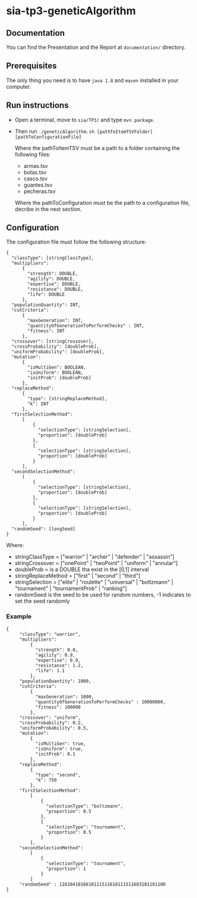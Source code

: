# sia-tp3-geneticAlgorithm

## Documentation
You can find the Presentation and the Report at ```documentation/``` directory.

## Prerequisites
The only thing you need is to have ```java 1.8``` and ```maven``` installed in your computer.

## Run instructions
* Open a terminal, move to ```sia/TP3/``` and type `mvn package`.
* Then run
  ```./geneticAlgorithm.sh [pathToItemTSVFolder] [pathToConfigurationFile]```

    Where the pathToItemTSV must be a path to a folder containing the following files:
    * armas.tsv
    * botas.tsv
    * casco.tsv
    * guantes.tsv
    * pecheras.tsv

    Where the pathToConfiguration must be the path to a configuration file, decribe in the next section.

## Configuration

The configuration file must follow the following structure:
```
{
  "classType": [stringClassType],
  "multipliers":
      {
        "strength": DOUBLE,
        "agility": DOUBLE,
        "expertise": DOUBLE,
        "resistance": DOUBLE,
        "life": DOUBLE
      },
  "populationQuantity": INT,
  "cutCriteria":
      {
        "maxGeneration": INT,
        "quantityOfGenerationToPerformChecks" : INT,
        "fitness": INT
      },
  "crossover": [stringCrossover],
  "crossProbability": [doubleProb],
  "uniformProbability": [doubleProb],
  "mutation":
      {
        "isMultiGen": BOOLEAN,
        "isUniform": BOOLEAN,
        "initProb": [doubleProb]
      },
  "replaceMethod":
      {
        "type": [stringReplaceMethod],
        "k": INT
      },
  "firstSelectionMethod":
      [
          {
            "selectionType": [stringSelection],
            "proportion": [doubleProb]
          },
          {
            "selectionType": [stringSelection],
            "proportion": [doubleProb]
          }
      ],
  "secondSelectionMethod":
      [
          {
            "selectionType": [stringSelection],
            "proportion": [doubleProb]
          },
          {
            "selectionType": [stringSelection],
            "proportion": [doubleProb]
          }
      ],
  "randomSeed": [longSeed]
}
```
Where:
* stringClassType = ["warrior" | "archer" | "defender" | "assassin"]
* stringCrossover = ["onePoint" | "twoPoint" | "uniform" | "annular"]
* doubleProb = is a DOUBLE tha exist in the [0,1] interval
* stringReplaceMethod = ["first" | "second" | "third"]
* stringSelection =  ["elite" | "roulette" | "universal" | "boltzmann" | "tournament" | "tournamentProb" | "ranking"]
* randomSeed is the seed to be used for random numbers, -1 indicates to set the seed randomly

### Example
```
{
     "classType": "warrior",
     "multipliers":
         {
           "strength": 0.8,
           "agility": 0.9,
           "expertise": 0.9,
           "resistance": 1.2,
           "life": 1.1
         },
     "populationQuantity": 1000,
     "cutCriteria":
         {
           "maxGeneration": 1000,
           "quantityOfGenerationToPerformChecks" : 10000000,
           "fitness": 100000
         },
     "crossover": "uniform",
     "crossProbability": 0.2,
     "uniformProbability": 0.5,
     "mutation":
         {
           "isMultiGen": true,
           "isUniform": true,
           "initProb": 0.1
         },
     "replaceMethod":
         {
           "type": "second",
           "k": 750
         },
     "firstSelectionMethod":
         [
             {
               "selectionType": "boltzmann",
               "proportion": 0.5
             },
             {
               "selectionType": "tournament",
               "proportion": 0.5
             }
         ],
     "secondSelectionMethod":
         [
             {
               "selectionType": "tournament",
               "proportion": 1
             }
         ]
     "randomSeed" : 1161041016610111511610111511683101101100
}
```
